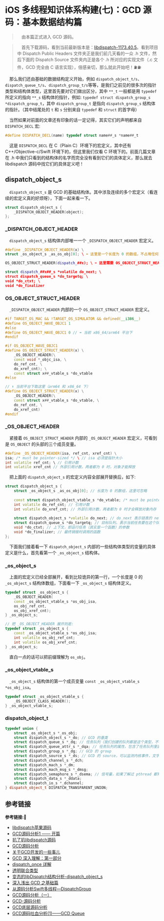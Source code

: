 # iOS 多线程知识体系构建(七)：GCD 源码：基本数据结构篇

> &emsp;由本篇正式进入 GCD 源码。

> &emsp;首先下载源码，看到当前最新版本是：[libdispatch-1173.40.5](https://opensource.apple.com/tarballs/libdispatch/)。看到项目中 Dispatch Public Headers 文件夹正是我们前几天看的一众 .h 文件，然后下面的 Dispatch Source 文件夹内正是各个 .h 所对应的实现文件（.c 文件，GCD 完全由 C 语言实现），倍感亲切，那么就此开始吧！⛽️⛽️

&emsp;那么我们还由基础的数据结构定义开始，例如 `dispatch_object_t/s`、`dispatch_queue_t/s`、`dispatch_group_t/s`等等，是我们之前见的很多次的指针类型和结构体类型，这里首先要对它们做出区分，其中 `**_t` 一般都是用 `typedef` 所定义的指向 `**_s` 结构体的指针，例如: `typedef struct dispatch_group_s *dispatch_group_t`，其中 `dispatch_group_t` 是指向 `dispatch_group_s` 结构体的指针。（其中结尾处的 `t` 和 `s` 分别来自 `typedef` 和 `struct` 的首字母）

&emsp;当然如果对前面的文章还有印象的话一定记得，其实它们的声明都来自 `DISPATCH_DECL` 宏:
```c++
#define DISPATCH_DECL(name) typedef struct name##_s *name##_t
```
&emsp;这是 `DISPATCH_DECL` 在 C（Plain C）环境下的宏定义，其中还有 C++/Objective-c/Swift 环境下的，但这里我们仅看 C 环境下的。前面几篇文章在 .h 中我们只看到的结构体的名字而完全没有看到它们的具体定义，那么就去 libdispatch 源码中找它们的具体定义吧！
## dispatch_object_s 
&emsp;`dispatch_object_s` 是 GCD 的基础结构体。其中涉及连续的多个宏定义（看连续的宏定义真的好烦呀），下面一起来看一下。
```c++
struct dispatch_object_s {
    _DISPATCH_OBJECT_HEADER(object);
};
```
### _DISPATCH_OBJECT_HEADER
&emsp;`dispatch_object_s` 结构体内部唯一一个 `_DISPATCH_OBJECT_HEADER` 宏定义。
```c++
#define _DISPATCH_OBJECT_HEADER(x) \
struct _os_object_s _as_os_obj[0]; \ ⬅️ 这里是一个长度为 0 的数组，不占用任何内存，暂时可以忽略

OS_OBJECT_STRUCT_HEADER(dispatch_##x); \ ⬅️ 这里需要 OS_OBJECT_STRUCT_HEADER 宏展开

struct dispatch_##x##_s *volatile do_next; \
struct dispatch_queue_s *do_targetq; \
void *do_ctxt; \
void *do_finalizer
```
### OS_OBJECT_STRUCT_HEADER
&emsp;`_DISPATCH_OBJECT_HEADER` 内部的一个 `OS_OBJECT_STRUCT_HEADER` 宏定义。
```c++
#if TARGET_OS_MAC && !TARGET_OS_SIMULATOR && defined(__i386__)
#define OS_OBJECT_HAVE_OBJC1 1
#else
#define OS_OBJECT_HAVE_OBJC1 0 // ⬅️ 当前 x86_64/arm64 平台下
#endif

#if OS_OBJECT_HAVE_OBJC1
#define OS_OBJECT_STRUCT_HEADER(x) \
    _OS_OBJECT_HEADER(\
    const void *_objc_isa, \
    do_ref_cnt, \
    do_xref_cnt); \
    const struct x##_vtable_s *do_vtable
#else

// ⬇️ 当前平台下取这里（arm64 和 x86_64 下）
#define OS_OBJECT_STRUCT_HEADER(x) \
    _OS_OBJECT_HEADER(\
    const struct x##_vtable_s *do_vtable, \
    do_ref_cnt, \
    do_xref_cnt)
#endif
```
### _OS_OBJECT_HEADER
&emsp;紧接着 `OS_OBJECT_STRUCT_HEADER` 内部的 `_OS_OBJECT_HEADER` 宏定义，可看到是 `OS_OBJECT` 的头部的三个成员变量。
```c++
#define _OS_OBJECT_HEADER(isa, ref_cnt, xref_cnt) \
isa; /* must be pointer-sized */ \ // isa 必须是指针大小
int volatile ref_cnt; \ // 引用计数
int volatile xref_cnt // 外部引用计数，两者都为 0 时，对象才能释放
```

&emsp;把上面的 `dispatch_object_s` 的宏定义内容全部展开替换后，如下:
```c++
struct dispatch_object_s {
    struct _os_object_s _as_os_obj[0]; // 长度为 0 的数组，这里可忽略
    
    const struct dispatch_object_vtable_s *do_vtable; /* must be pointer-sized */ // do_vtable 包含了对象类型和 dispatch_object_s 的操作函数
    int volatile do_ref_cnt; // 引用计数
    int volatile do_xref_cnt; // 外部引用计数，两者都为 0 时才会释放对象内存
    
    struct dispatch_object_s *volatile do_next; // do_next 表示链表的 next，（下一个 dispatch_object_s）
    struct dispatch_queue_s *do_targetq; // 目标队列，表示当前任务要在这个队列运行
    void *do_ctxt; // 上下文，即运行任务（其实是一个函数）的参数
    void *do_finalizer; // 最终销毁时调用的函数
};
```

&emsp;下面我们接着看一下 `dispatch_object_s` 内部的一些结构体类型的变量的具体定义是什么，首先看第一个 `_os_object_s` 结构体。
### _os_object_s
&emsp;上面的宏定义已经全部展开，看到比较诡异的第一行，一个长度是 0 的 `_os_object_s` 结构体数组，下面看一下 `_os_object_s` 结构体定义。
```c++
typedef struct _os_object_s {
    _OS_OBJECT_HEADER(
    const _os_object_vtable_s *os_obj_isa,
    os_obj_ref_cnt,
    os_obj_xref_cnt);
} _os_object_s;

// 把 _OS_OBJECT_HEADER 展开则是:
typedef struct _os_object_s {
    const _os_object_vtable_s *os_obj_isa; 
    int volatile os_obj_ref_cnt; 
    int volatile os_obj_xref_cnt;
} _os_object_s;
```
&emsp;直白一点的话可以把前缀理解为 `os_obj`。
### _os_object_vtable_s
&emsp;`_os_object_s` 结构体的第一个成员变量 `const _os_object_vtable_s *os_obj_isa`。
```c++
typedef struct _os_object_vtable_s {
    _OS_OBJECT_CLASS_HEADER();
} _os_object_vtable_s;
```
###  


### dispatch_object_t
```c++
typedef union {
    struct _os_object_s *_os_obj;
    struct dispatch_object_s *_do; // GCD 的基类
    struct dispatch_queue_s *_dq; // 任务队列（我们创建的队列都是这个类型，不管是串行队列还是并行队列）
    struct dispatch_queue_attr_s *_dqa; // 任务队列的属性，包含了任务队列里面的一些操作函数，可以表明这个任务队列是串行队列还是并发队列
    struct dispatch_group_s *_dg; // GCD 的 group
    struct dispatch_source_s *_ds; // GCD 的 source，可以监测内核事件，文字读写事件和 socket 通信事件
    struct dispatch_channel_s *_dch;
    struct dispatch_mach_s *_dm;
    struct dispatch_mach_msg_s *_dmsg;
    struct dispatch_semaphore_s *_dsema; // 信号量，如果了解过 pthread 都知道，信号量可以用来调度线程
    struct dispatch_data_s *_ddata;
    struct dispatch_io_s *_dchannel;
} dispatch_object_t DISPATCH_TRANSPARENT_UNION;
```





## 参考链接
**参考链接:🔗**
+ [libdispatch苹果源码](https://opensource.apple.com/tarballs/libdispatch/)
+ [GCD源码分析1 —— 开篇](http://lingyuncxb.com/2018/01/31/GCD源码分析1%20——%20开篇/)
+ [扒了扒libdispatch源码](http://joeleee.github.io/2017/02/21/005.扒了扒libdispatch源码/)
+ [GCD源码分析](https://developer.aliyun.com/article/61328)
+ [关于GCD开发的一些事儿](https://www.jianshu.com/p/f9e01c69a46f)
+ [GCD 深入理解：第一部分](https://github.com/nixzhu/dev-blog/blob/master/2014-04-19-grand-central-dispatch-in-depth-part-1.md)
+ [dispatch_once 详解](https://www.jianshu.com/p/4fd27f1db63d)
+ [透明联合类型](http://nanjingabcdefg.is-programmer.com/posts/23951.html)
+ [变态的libDispatch结构分析-dispatch_object_s](https://blog.csdn.net/passerbysrs/article/details/18228333?utm_source=blogxgwz2)
+ [深入浅出 GCD 之基础篇](https://xiaozhuanlan.com/topic/9168375240)
+ [从源码分析Swift多线程—DispatchGroup](http://leevcan.com/2020/05/30/从源码分析Swift多线程—DispatchGroup/)
+ [GCD源码分析（一）](https://www.jianshu.com/p/bd629d25dc2e)
+ [GCD-源码分析](https://www.jianshu.com/p/866b6e903a2d)
+ [GCD底层源码分析](https://www.jianshu.com/p/4ef55563cd14)
+ [GCD源码吐血分析(1)——GCD Queue](https://blog.csdn.net/u013378438/article/details/81031938)
